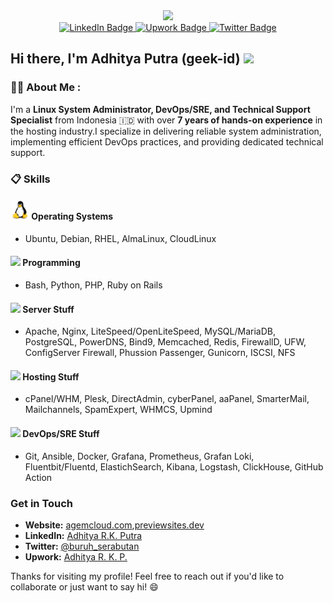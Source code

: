 <div id="header" align="center">
  <img src="https://avatars.githubusercontent.com/u/14205073" width="100"/>
</div>
<div id="badges" align="center">
  <a href="https://www.linkedin.com/in/geekid/">
    <img src="https://img.shields.io/badge/LinkedIn-blue?style=for-the-badge&logo=linkedin&logoColor=white" alt="LinkedIn Badge"/>
  </a>
  <a href="https://www.upwork.com/freelancers/~01bbae15b3e652bf77?mp_source=share">
    <img src="https://img.shields.io/badge/Upwork-logo?style=for-the-badge&logo=upwork&logoColor=white" alt="Upwork Badge"/>
  </a>
  <a href="https://x.com/buruh_serabutan">
    <img src="https://img.shields.io/badge/Twitter-black?style=for-the-badge&logo=X&logoColor=white" alt="Twitter Badge"/>
  </a>
</div>

## Hi there, I'm Adhitya Putra (**geek-id**) <img src="https://media.giphy.com/media/hvRJCLFzcasrR4ia7z/giphy.gif" width="30px"/>

### :man_technologist: About Me :
I'm a **Linux System Administrator, DevOps/SRE, and Technical Support Specialist** from Indonesia 🇮🇩 with over **7 years of hands-on experience** in the hosting industry.I specialize in delivering reliable system administration, implementing efficient DevOps practices, and providing dedicated technical support.


### 📋 Skills

#### <img src="https://raw.githubusercontent.com/devicons/devicon/master/icons/linux/linux-original.svg" width="30"> Operating Systems
* Ubuntu, Debian, RHEL, AlmaLinux, CloudLinux

#### <img src="https://media2.giphy.com/media/QssGEmpkyEOhBCb7e1/giphy.gif?cid=ecf05e47a0n3gi1bfqntqmob8g9aid1oyj2wr3ds3mg700bl&rid=giphy.gif" width ="25"> Programming
* Bash, Python, PHP, Ruby on Rails

#### <img src="https://cdn-icons-png.flaticon.com/512/2345/2345360.png" width="30"> Server Stuff
* Apache, Nginx, LiteSpeed/OpenLiteSpeed, MySQL/MariaDB, PostgreSQL, PowerDNS, Bind9, Memcached, Redis, FirewallD, UFW, ConfigServer Firewall, Phussion Passenger, Gunicorn, ISCSI, NFS

#### <img src="https://cdn-icons-png.flaticon.com/512/14665/14665047.png" width="30"> Hosting Stuff
* cPanel/WHM, Plesk, DirectAdmin, cyberPanel, aaPanel, SmarterMail, Mailchannels, SpamExpert, WHMCS, Upmind

#### <img src="https://cdn-icons-png.flaticon.com/512/5687/5687273.png" width="40"> DevOps/SRE Stuff
* Git, Ansible, Docker, Grafana, Prometheus, Grafan Loki, Fluentbit/Fluentd, ElastichSearch, Kibana, Logstash, ClickHouse, GitHub Action

### Get in Touch
- **Website:** [agemcloud.com](https://agemcloud.com),[previewsites.dev](https://previewsites.dev)
- **LinkedIn:** [Adhitya R.K. Putra](https://www.linkedin.com/in/geekid/)
- **Twitter:** [@buruh_serabutan](https://x.com/buruh_serabutan)
- **Upwork:** [Adhitya R. K. P. ](https://www.upwork.com/freelancers/~01bbae15b3e652bf77?mp_source=share)

Thanks for visiting my profile! Feel free to reach out if you'd like to collaborate or just want to say hi! 😄
